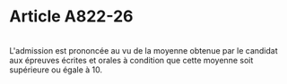 # Article A822-26

<p><br/>L'admission est prononcée au vu de la moyenne obtenue par le candidat aux épreuves écrites et orales à condition que cette moyenne soit supérieure ou égale à 10.</p>